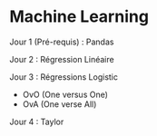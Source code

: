 # Machine Learning

Jour 1 (Pré-requis) :
Pandas

Jour 2 :
Régression Linéaire

Jour 3 : 
Régressions Logistic

- OvO (One versus One)
- OvA (One verse All)

Jour 4 : 
Taylor
